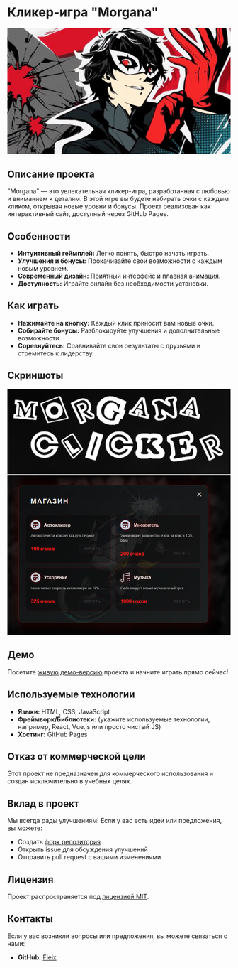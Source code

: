 # Кликер-игра "Morgana"

![Banner](banner.jpg)

## Описание проекта

"Morgana" — это увлекательная кликер-игра, разработанная с любовью и вниманием к деталям. В этой игре вы будете набирать очки с каждым кликом, открывая новые уровни и бонусы. Проект реализован как интерактивный сайт, доступный через GitHub Pages.

## Особенности

- **Интуитивный геймплей:** Легко понять, быстро начать играть.
- **Улучшения и бонусы:** Прокачивайте свои возможности с каждым новым уровнем.
- **Современный дизайн:** Приятный интерфейс и плавная анимация.
- **Доступность:** Играйте онлайн без необходимости установки.

## Как играть

- **Нажимайте на кнопку:** Каждый клик приносит вам новые очки.
- **Собирайте бонусы:** Разблокируйте улучшения и дополнительные возможности.
- **Соревнуйтесь:** Сравнивайте свои результаты с друзьями и стремитесь к лидерству.

## Скриншоты

![Скриншот 1](ss1.png)
![Скриншот 2](ss2.png)

## Демо

Посетите [живую демо-версию](https://fieix.github.io/Morgana.github.io/) проекта и начните играть прямо сейчас!

## Используемые технологии

- **Языки:** HTML, CSS, JavaScript
- **Фреймворк/Библиотеки:** (укажите используемые технологии, например, React, Vue.js или просто чистый JS)
- **Хостинг:** GitHub Pages

## Отказ от коммерческой цели

Этот проект не предназначен для коммерческого использования и создан исключительно в учебных целях.

## Вклад в проект

Мы всегда рады улучшениям! Если у вас есть идеи или предложения, вы можете:
- Создать [форк репозитория](https://github.com/Fieix/Morgana.github.io/fork)
- Открыть issue для обсуждения улучшений
- Отправить pull request с вашими изменениями

## Лицензия

Проект распространяется под [лицензией MIT](LICENSE).

## Контакты

Если у вас возникли вопросы или предложения, вы можете связаться с нами:
- **GitHub:** [Fieix](https://github.com/Fieix)
